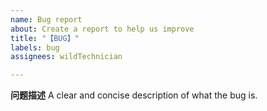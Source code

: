 ```yaml
---
name: Bug report
about: Create a report to help us improve
title: "【BUG】"
labels: bug
assignees: wildTechnician

---
```


**问题描述**
A clear and concise description of what the bug is.

